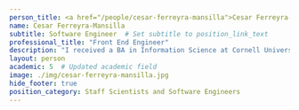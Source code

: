 ```yaml
---
person_title: <a href="/people/cesar-ferreyra-mansilla">Cesar Ferreyra-Mansilla</a>
name: Cesar Ferreyra-Mansilla
subtitle: Software Engineer  # Set subtitle to position_link_text
professional_title: "Front End Engineer"
description: "I received a BA in Information Science at Cornell University. During my time there, I worked as a Software Developer for the university newspaper organization, the Cornell Daily Sun, where I built interactive web pages for news articles. Afterwards, I worked as a software developer at a digital agency based out of New York City, where I built websites and portals for healthcare startups. Outside of programming I like running, cooking, and admiring my indoor plants."
layout: person
academic: 5  # Updated academic field
image: ./img/cesar-ferreyra-mansilla.jpg
hide_footer: true
position_category: Staff Scientists and Software Engineers
---
```

